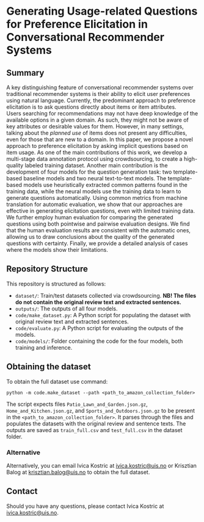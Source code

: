 # Generating Usage-related Questions for Preference Elicitation in Conversational Recommender Systems

## Summary

A key distinguishing feature of conversational recommender systems over traditional recommender systems is their ability to elicit user preferences using natural language.  Currently, the predominant approach to preference elicitation is to ask questions directly about items or item attributes.  
Users searching for recommendations may not have deep knowledge of the available options in a given domain. As such, they might not be aware of key attributes or desirable values for them.
However, in many settings, talking about the *planned use* of items does not present any difficulties, even for those that are new to a domain.  In this paper, we propose a novel approach to preference elicitation by asking implicit questions based on item usage.   As one of the main contributions of this work, we develop a multi-stage data annotation protocol using crowdsourcing, to create a high-quality labeled training dataset.
Another main contribution is the development of four models for the question generation task: two template-based baseline models and two neural text-to-text models.  The template-based models use heuristically extracted common patterns found in the training data, while the neural models use the training data to learn to generate questions automatically.
Using common metrics from machine translation for automatic evaluation, we show that our approaches are effective in generating elicitation questions, even with limited training data.  
We further employ human evaluation for comparing the generated questions using both pointwise and pairwise evaluation designs. We find that the human evaluation results are consistent with the automatic ones, allowing us to draw conclusions about the quality of the generated questions with certainty.  Finally, we provide a detailed analysis of cases where the models show their limitations.

## Repository Structure

This repository is structured as follows:

  - `dataset/`: Train/test datasets collected via crowdsourcing. **NB! The files do not contain the original review text and extracted sentences.**
  - `outputs/`: The outputs of all four models.
  - `code/make_dataset.py`: A Python script for populating the dataset with original review text and extracted sentences.
  - `code/evaluate.py`: A Python script for evaluating the outputs of the models.
  - `code/models/`: Folder containing the code for the four models, both training and inference.

## Obtaining the dataset

To obtain the full dataset use command:

```
python -m code.make_dataset --path <path_to_amazon_collection_folder>
```

The script expects files `Patio_Lawn_and_Garden.json.gz`, `Home_and_Kitchen.json.gz`, and `Sports_and_Outdoors.json.gz` to be present in the `<path_to_amazon_collection_folder>`. It parses through the files and populates the datasets with the original review and sentence texts.
The outputs are saved as `train_full.csv` and `test_full.csv` in the dataset folder.

### Alternative

Alternatively, you can email Ivica Kostric at <ivica.kostric@uis.no> or Krisztian Balog at <krisztian.balog@uis.no> to obtain the full dataset.

## Contact

Should you have any questions, please contact Ivica Kostric at <ivica.kostric@uis.no>.
